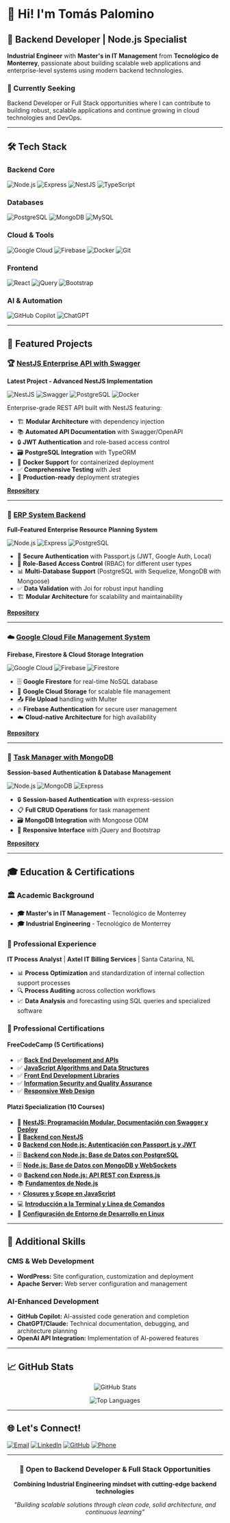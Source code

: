 # 👋 Hi! I'm Tomás Palomino

## 🚀 Backend Developer | Node.js Specialist

**Industrial Engineer** with **Master's in IT Management** from **Tecnológico de Monterrey**, passionate about building scalable web applications and enterprise-level systems using modern backend technologies.

### 🎯 Currently Seeking
Backend Developer or Full Stack opportunities where I can contribute to building robust, scalable applications and continue growing in cloud technologies and DevOps.

---

## 🛠️ Tech Stack

### Backend Core
![Node.js](https://img.shields.io/badge/Node.js-339933?style=for-the-badge&logo=nodedotjs&logoColor=white)
![Express](https://img.shields.io/badge/Express.js-000000?style=for-the-badge&logo=express&logoColor=white)
![NestJS](https://img.shields.io/badge/NestJS-E0234E?style=for-the-badge&logo=nestjs&logoColor=white)
![TypeScript](https://img.shields.io/badge/TypeScript-007ACC?style=for-the-badge&logo=typescript&logoColor=white)

### Databases
![PostgreSQL](https://img.shields.io/badge/PostgreSQL-316192?style=for-the-badge&logo=postgresql&logoColor=white)
![MongoDB](https://img.shields.io/badge/MongoDB-4EA94B?style=for-the-badge&logo=mongodb&logoColor=white)
![MySQL](https://img.shields.io/badge/MySQL-005C84?style=for-the-badge&logo=mysql&logoColor=white)

### Cloud & Tools
![Google Cloud](https://img.shields.io/badge/Google_Cloud-4285F4?style=for-the-badge&logo=google-cloud&logoColor=white)
![Firebase](https://img.shields.io/badge/Firebase-039BE5?style=for-the-badge&logo=Firebase&logoColor=white)
![Docker](https://img.shields.io/badge/Docker-2496ED?style=for-the-badge&logo=docker&logoColor=white)
![Git](https://img.shields.io/badge/Git-F05032?style=for-the-badge&logo=git&logoColor=white)

### Frontend
![React](https://img.shields.io/badge/React-20232A?style=for-the-badge&logo=react&logoColor=61DAFB)
![jQuery](https://img.shields.io/badge/jQuery-0769AD?style=for-the-badge&logo=jquery&logoColor=white)
![Bootstrap](https://img.shields.io/badge/Bootstrap-563D7C?style=for-the-badge&logo=bootstrap&logoColor=white)

### AI & Automation
![GitHub Copilot](https://img.shields.io/badge/GitHub%20Copilot-000000?style=for-the-badge&logo=github&logoColor=white)
![ChatGPT](https://img.shields.io/badge/ChatGPT-74aa9c?style=for-the-badge&logo=openai&logoColor=white)

---

## 🌟 Featured Projects

### 🏆 [NestJS Enterprise API with Swagger](https://github.com/tomastermx/nestjs-crud-app)
**Latest Project - Advanced NestJS Implementation**

![NestJS](https://img.shields.io/badge/NestJS-E0234E?style=flat-square&logo=nestjs&logoColor=white)
![Swagger](https://img.shields.io/badge/Swagger-85EA2D?style=flat-square&logo=swagger&logoColor=black)
![PostgreSQL](https://img.shields.io/badge/PostgreSQL-316192?style=flat-square&logo=postgresql&logoColor=white)
![Docker](https://img.shields.io/badge/Docker-2496ED?style=flat-square&logo=docker&logoColor=white)

Enterprise-grade REST API built with NestJS featuring:
- 🏗️ **Modular Architecture** with dependency injection
- 📚 **Automated API Documentation** with Swagger/OpenAPI
- 🔒 **JWT Authentication** and role-based access control
- 🗃️ **PostgreSQL Integration** with TypeORM
- 🐳 **Docker Support** for containerized deployment
- ✅ **Comprehensive Testing** with Jest
- 🚀 **Production-ready** deployment strategies

**[Repository](https://github.com/tomastermx/nestjs-crud-app)**

---

### 🏢 [ERP System Backend](https://github.com/tomastermx/Pos-Erp)
**Full-Featured Enterprise Resource Planning System**

![Node.js](https://img.shields.io/badge/Node.js-339933?style=flat-square&logo=nodedotjs&logoColor=white)
![Express](https://img.shields.io/badge/Express-000000?style=flat-square&logo=express&logoColor=white)
![PostgreSQL](https://img.shields.io/badge/PostgreSQL-316192?style=flat-square&logo=postgresql&logoColor=white)

- 🔐 **Secure Authentication** with Passport.js (JWT, Google Auth, Local)
- 👥 **Role-Based Access Control** (RBAC) for different user types
- 📊 **Multi-Database Support** (PostgreSQL with Sequelize, MongoDB with Mongoose)
- ✅ **Data Validation** with Joi for robust input handling
- 🏗️ **Modular Architecture** for scalability and maintainability

**[Repository](https://github.com/tomastermx/Pos-Erp)**

---

### ☁️ [Google Cloud File Management System](https://github.com/tomastermx/tomastermx-thesis-documents-platform)
**Firebase, Firestore & Cloud Storage Integration**

![Google Cloud](https://img.shields.io/badge/Google_Cloud-4285F4?style=flat-square&logo=google-cloud&logoColor=white)
![Firebase](https://img.shields.io/badge/Firebase-039BE5?style=flat-square&logo=Firebase&logoColor=white)
![Firestore](https://img.shields.io/badge/Firestore-039BE5?style=flat-square&logo=Firebase&logoColor=white)

- 🗄️ **Google Firestore** for real-time NoSQL database
- 📁 **Google Cloud Storage** for scalable file management
- 📤 **File Upload** handling with Multer
- 🔥 **Firebase Authentication** for secure user management
- ☁️ **Cloud-native Architecture** for high availability

**[Repository](https://github.com/tomastermx/tomastermx-thesis-documents-platform)**

---

### 🏢 [Task Manager with MongoDB](https://github.com/tomastermx/todoAppList)
**Session-based Authentication & Database Management**

![Node.js](https://img.shields.io/badge/Node.js-339933?style=flat-square&logo=nodedotjs&logoColor=white)
![MongoDB](https://img.shields.io/badge/MongoDB-4EA94B?style=flat-square&logo=mongodb&logoColor=white)
![Express](https://img.shields.io/badge/Express-000000?style=flat-square&logo=express&logoColor=white)

- 🔒 **Session-based Authentication** with express-session
- 📋 **Full CRUD Operations** for task management
- 🗃️ **MongoDB Integration** with Mongoose ODM
- 📱 **Responsive Interface** with jQuery and Bootstrap

**[Repository](https://github.com/tomastermx/todoAppList)**

---

## 🎓 Education & Certifications

### 🏛️ Academic Background
- **🎓 Master's in IT Management** - Tecnológico de Monterrey
- **🎓 Industrial Engineering** - Tecnológico de Monterrey

### 💼 Professional Experience
**IT Process Analyst** | **Axtel IT Billing Services** | Santa Catarina, NL
- 📊 **Process Optimization** and standardization of internal collection support processes
- 🔍 **Process Auditing** across collection workflows  
- 📈 **Data Analysis** and forecasting using SQL queries and specialized software

### 📜 Professional Certifications

#### FreeCodeCamp (5 Certifications)
- ✅ **[Back End Development and APIs](https://www.freecodecamp.org/certification/tomastermx/back-end-development-and-apis)**
- ✅ **[JavaScript Algorithms and Data Structures](https://www.freecodecamp.org/certification/tomastermx/javascript-algorithms-and-data-structures)** 
- ✅ **[Front End Development Libraries](https://www.freecodecamp.org/certification/tomastermx/front-end-development-libraries)**
- ✅ **[Information Security and Quality Assurance](https://www.freecodecamp.org/certification/tomastermx/information-security-and-quality-assurance)**
- ✅ **[Responsive Web Design](https://www.freecodecamp.org/certification/tomastermx/responsive-web-design)**

#### Platzi Specialization (10 Courses)
- 🚀 **[NestJS: Programación Modular, Documentación con Swagger y Deploy](https://platzi.com/p/tomas.palomino/curso/2274-nestjs-modular/diploma/detalle/)**
- 🚀 **[Backend con NestJS](https://platzi.com/p/tomas.palomino/curso/2272-nestjs-2021/diploma/detalle/)**
- 🔒 **[Backend con Node.js: Autenticación con Passport.js y JWT](https://platzi.com/p/tomas.palomino/curso/2489-passport/diploma/detalle/)**
- 🗄️ **[Backend con Node.js: Base de Datos con PostgreSQL](https://platzi.com/p/tomas.palomino/curso/2507-backend-nodejs-postgres/diploma/detalle/)**
- 🗄️ **[Node.js: Base de Datos con MongoDB y WebSockets](https://platzi.com/p/tomas.palomino/curso/2042-prework-windows/diploma/detalle/)**
- 🌐 **[Backend con Node.js: API REST con Express.js](https://platzi.com/p/tomas.palomino/curso/2272-nestjs-2021/diploma/detalle/)**
- 📚 **[Fundamentos de Node.js](https://platzi.com/p/tomas.palomino/curso/1759-fundamentos-node/diploma/detalle/)**
- ⚡ **[Closures y Scope en JavaScript](https://platzi.com/p/tomas.palomino/curso/3213-javascript-closures-scope/diploma/detalle/)**
- 💻 **[Introducción a la Terminal y Línea de Comandos](https://platzi.com/p/tomas.palomino/curso/2292-terminal-21/diploma/detalle/)**
- 🔧 **[Configuración de Entorno de Desarrollo en Linux](https://platzi.com/p/tomas.palomino/curso/2383-prework-linux-2021/diploma/detalle/)**

---

## 🔧 Additional Skills

### CMS & Web Development
- **WordPress:** Site configuration, customization and deployment
- **Apache Server:** Web server configuration and management

### AI-Enhanced Development
- **GitHub Copilot:** AI-assisted code generation and completion
- **ChatGPT/Claude:** Technical documentation, debugging, and architecture planning
- **OpenAI API Integration:** Implementation of AI-powered features

---

## 📈 GitHub Stats

<div align="center">
  
![GitHub Stats](https://github-readme-stats.vercel.app/api?username=tomastermx&show_icons=true&theme=dark&hide_border=true)

![Top Languages](https://github-readme-stats.vercel.app/api/top-langs/?username=tomastermx&layout=compact&theme=dark&hide_border=true)

</div>

---

## 🌐 Let's Connect!

[![Email](https://img.shields.io/badge/Email-tomas.palomino%40gmail.com-red?style=for-the-badge&logo=gmail&logoColor=white)](mailto:tomas.palomino@gmail.com)
[![LinkedIn](https://img.shields.io/badge/LinkedIn-Connect-blue?style=for-the-badge&logo=linkedin&logoColor=white)](https://linkedin.com/in/tomastermx)
[![GitHub](https://img.shields.io/badge/GitHub-Follow-black?style=for-the-badge&logo=github&logoColor=white)](https://github.com/tomastermx)
[![Phone](https://img.shields.io/badge/Phone-618%20130%200685-green?style=for-the-badge&logo=whatsapp&logoColor=white)](tel:+526181300685)

---

<div align="center">
  
### 🎯 Open to Backend Developer & Full Stack Opportunities
**Combining Industrial Engineering mindset with cutting-edge backend technologies**

*"Building scalable solutions through clean code, solid architecture, and continuous learning"*

</div>
